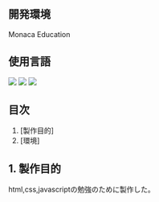 <div id="top"></div>

## 開発環境

Monaca Education

## 使用言語

<img src="https://img.shields.io/badge/-Html5-E34F26.svg?logo=html5&style=plastic">
<img src="https://img.shields.io/badge/-Css3-1572B6.svg?logo=css3&style=plastic">
<img src="https://img.shields.io/badge/-Javascript-F7DF1E.svg?logo=javascript&style=plastic">

## 目次

1. [製作目的]
2. [環境]

## 1. 製作目的

html,css,javascriptの勉強のために製作した。
